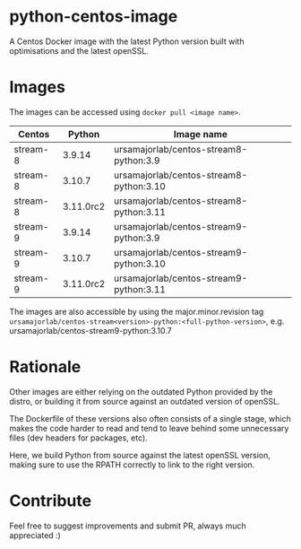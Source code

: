# python-centos-image

A Centos Docker image with the latest Python version built with optimisations
and the latest openSSL.

# Images

The images can be accessed using `docker pull <image name>`.

| Centos    | Python    | Image name                                |
| --------- | --------- | ----------------------------------------- |
| stream-8  | 3.9.14    | ursamajorlab/centos-stream8-python:3.9    |
| stream-8  | 3.10.7    | ursamajorlab/centos-stream8-python:3.10   |
| stream-8  | 3.11.0rc2 | ursamajorlab/centos-stream8-python:3.11   |
| stream-9  | 3.9.14    | ursamajorlab/centos-stream9-python:3.9    |
| stream-9  | 3.10.7    | ursamajorlab/centos-stream9-python:3.10   |
| stream-9  | 3.11.0rc2 | ursamajorlab/centos-stream9-python:3.11   |

The images are also accessible by using the major.minor.revision tag
`ursamajorlab/centos-stream<version>-python:<full-python-version>`,
e.g. ursamajorlab/centos-stream9-python:3.10.7

# Rationale

Other images are either relying on the outdated Python provided by the distro,
or building it from source against an outdated version of openSSL.

The Dockerfile of these versions also often consists of a single stage, which
makes the code harder to read and tend to leave behind some unnecessary files
(dev headers for packages, etc).

Here, we build Python from source against the latest openSSL version, making
sure to use the RPATH correctly to link to the right version.

# Contribute

Feel free to suggest improvements and submit PR, always much appreciated :)
